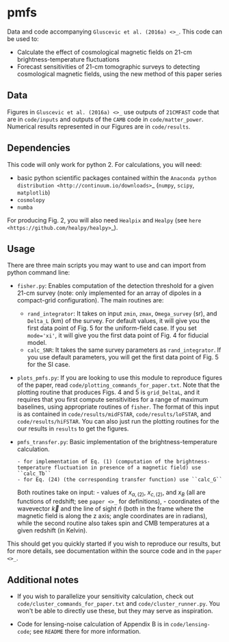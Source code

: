 pmfs
====
Data and code accompanying `Gluscevic et al. (2016a) <>_`. This code can be used to:

*  Calculate the effect of cosmological magnetic fields on 21-cm brightness-temperature fluctuations
*  Forecast sensitivities of 21-cm tomographic surveys to detecting cosmological magnetic fields, using the new method of this paper series


Data
----

Figures in `Gluscevic et al. (2016a) <>_` use outputs of ``21CMFAST`` code that are in ``code/inputs`` and outputs of the ``CAMB`` code in ``code/matter_power``. Numerical results represented in our Figures are in ``code/results``.


Dependencies
------------
This code will only work for python 2. For calculations, you will need:

* basic python scientific packages contained within the `Anaconda python distribution <http://continuum.io/downloads>`_ (``numpy``, ``scipy``, ``matplotlib``)
* ``cosmolopy``
* ``numba``

For producing Fig. 2, you will also need ``Healpix`` and ``Healpy`` (see `here <https://github.com/healpy/healpy>`_).
 
 
Usage
----------
There are three main scripts you may want to use and can import from python command line: 

* ``fisher.py``: Enables computation of the detection threshold for a given 21-cm survey (note: only implemented for an array of dipoles in a compact-grid configuration). The main routines are:

    - ``rand_integrator``: It takes on input ``zmin``, ``zmax``, ``Omega_survey`` (sr), and ``Delta_L`` (km) of the survey. For default values, it will give you the first data point of Fig. 5 for the uniform-field case. If you set ``mode='xi'``, it will give you the first data point of Fig. 4 for fiducial model.
    - ``calc_SNR``: It takes the same survey parameters as ``rand_integrator``. If you use default parameters, you will get the first data point of Fig. 5 for the SI case.


* ``plots_pmfs.py``: If you are looking to use this module to reproduce figures of the paper, read ``code/plotting_commands_for_paper.txt``. Note that the plotting routine that produces Figs. 4 and 5 is ``grid_DeltaL``, and it requires that you first compute sensitivities for a range of maximum baselines, using appropriate routines of ``fisher``. The format of this input is as contained in ``code/results/midFSTAR``, ``code/results/loFSTAR``, and ``code/results/hiFSTAR``. You can also just run the plotting routines for the our results in ``results`` to get the figures.


* ``pmfs_transfer.py``: Basic implementation of the brightness-temperature calculation.

      - for implementation of Eq. (1) (computation of the brightness-temperature fluctuation in presence of a magnetic field) use ``calc_Tb`` 
      - for Eq. (24) (the corresponding transfer function) use ``calc_G`` 
      
  Both routines take on input:
       - values of $x_{\alpha,(2)}$, $x_{c,(2)}$, and $x_B$ (all are functions of redshift; see `paper <>_` for definitions),
       - coordinates of the wavevector $\vec k$ and the line of sight $\widehat n$ (both in the frame where the magnetic field is along the z axis; angle coordinates are in radians),
  while the second routine also takes spin and CMB temperatures at a given redshift (in Kelvin).

This should get you quickly started if you wish to reproduce our results, but for more details, see documentation within the source code and in the `paper <>_`.

Additional notes
----------------

* If you wish to parallelize your sensitivity calculation, check out ``code/cluster_commands_for_paper.txt`` and ``code/cluster_runner.py``. You won't be able to directly use these, but they may serve as inspiration.

* Code for lensing-noise calculation of Appendix B is in ``code/lensing-code``; see ``README`` there for more information.


